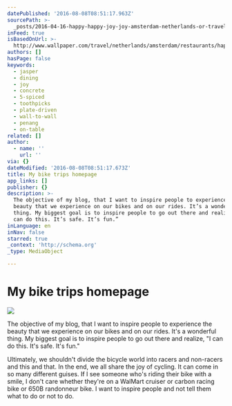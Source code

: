 ```yaml
---
datePublished: '2016-08-08T08:51:17.963Z'
sourcePath: >-
  _posts/2016-04-16-happy-happy-joy-joy-amsterdam-netherlands-or-travel-or-wallp.md
inFeed: true
isBasedOnUrl: >-
  http://www.wallpaper.com/travel/netherlands/amsterdam/restaurants/happy-happy-joy-joy
authors: []
hasPage: false
keywords:
  - jasper
  - dining
  - joy
  - concrete
  - 5-spiced
  - toothpicks
  - plate-driven
  - wall-to-wall
  - penang
  - on-table
related: []
author:
  - name: ''
    url: ''
via: {}
dateModified: '2016-08-08T08:51:17.673Z'
title: My bike trips homepage
app_links: []
publisher: {}
description: >-
  The objective of my blog, that I want to inspire people to experience the
  beauty that we experience on our bikes and on our rides. It’s a wonderful
  thing. My biggest goal is to inspire people to go out there and realize, “I
  can do this. It’s safe. It’s fun.”
inLanguage: en
inNav: false
starred: true
_context: 'http://schema.org'
_type: MediaObject

---
```

# My bike trips homepage
![](https://the-grid-user-content.s3-us-west-2.amazonaws.com/c3f8789e-ddaf-4fc8-b11d-a5ae9abb999f.jpg)

The objective of my blog, that I want to inspire people to experience the beauty that we experience on our bikes and on our rides. It's a wonderful thing. My biggest goal is to inspire people to go out there and realize, "I can do this. It's safe. It's fun."

Ultimately, we shouldn't divide the bicycle world into racers and non-racers and this and that. In the end, we all share the joy of cycling. It can come in so many different guises. If I see someone who's riding their bike with a smile, I don't care whether they're on a WalMart cruiser or carbon racing bike or 650B randonneur bike. I want to inspire people and not tell them what to do or not to do.